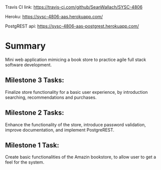 
Travis CI link:
https://travis-ci.com/github/SeanWallach/SYSC-4806

Heroku:
https://sysc-4806-aas.herokuapp.com/

PostgREST api: 
https://sysc-4806-aas-postgrest.herokuapp.com/

# Summary
Mini web application mimicing a book store to practice agile full stack software development. 

## Milestone 3 Tasks:
   
   Finalize store functionality for a basic user experience, by introduction searching, recommendations and purchases.

## Milestone 2 Tasks:
   
   Enhance the functionality of the store, introduce password validation, improve documentation, and implement PostgreREST.    
    
## Milestone 1 Task:
    
   Create basic functionalities of the Amazin bookstore, to allow user to get a feel for the system.



